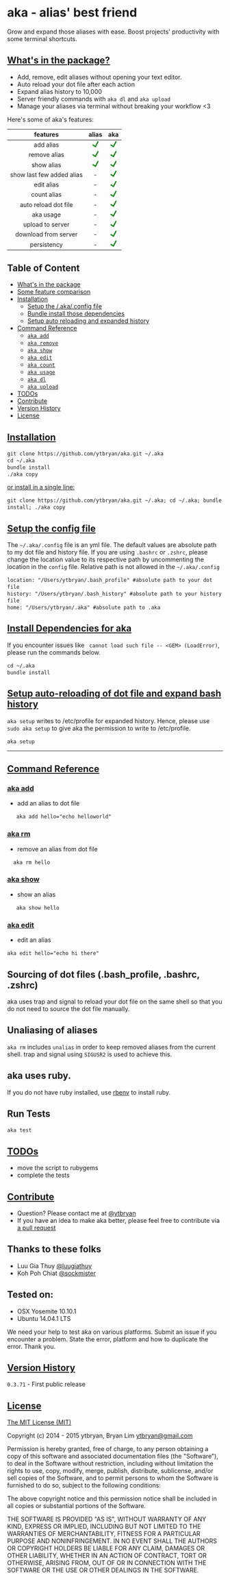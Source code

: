 # aka - alias' best friend
Grow and expand those aliases with ease. Boost projects' productivity with some terminal shortcuts.

## [What's in the package?](#what)
- Add, remove, edit aliases without opening your text editor.
- Auto reload your dot file after each action
- Expand alias history to 10,000
- Server friendly commands with `aka dl` and `aka upload`
- Manage your aliases via terminal without breaking your workflow <3

Here's some of aka's features:

| features                  | alias                        | aka                  |
| :-----------------------: |:----------------------------:| :-------------------:|
| add alias                 |  ![Yes](demo/yes.png)        | ![Yes](demo/yes.png) |
| remove alias              |  ![Yes](demo/yes.png)        | ![Yes](demo/yes.png) |
| show alias                |  ![Yes](demo/yes.png)        | ![Yes](demo/yes.png) |
| show last few added alias |  -                           | ![Yes](demo/yes.png) |
| edit alias                |  -                           | ![Yes](demo/yes.png) |
| count alias               |  -                           | ![Yes](demo/yes.png) |
| auto reload dot file      |  -                           | ![Yes](demo/yes.png) |
| aka usage                 |  -                           | ![Yes](demo/yes.png) |
| upload to server          |  -                           | ![Yes](demo/yes.png) |
| download from server      |  -                           | ![Yes](demo/yes.png) |
| persistency               |  -                           | ![Yes](demo/yes.png) |

## Table of Content
* [What's in the package](#what)
* [Some feature comparison](#overview)
* [Installation](#installation)
  * [Setup the /.aka/.config file](#config)
  * [Bundle install those dependencies](#dependency)
  * [Setup auto reloading and expanded history](#setup)
* [Command Reference](#command-reference)
  * [`aka add`](#aka-add)
  * [`aka remove`](#aka-remove)
  * [`aka show`](#aka-show)
  * [`aka edit`](#aka-edit)
  * [`aka count`](#aka-count)
  * [`aka usage`](#aka-usage)
  * [`aka dl`](#aka-download)
  * [`aka upload`](#aka-upload)
* [TODOs](#todos)
* [Contribute](#contribute)
* [Version History](#version-history)
* [License](#license)


## [Installation](#installation)
```
git clone https://github.com/ytbryan/aka.git ~/.aka
cd ~/.aka
bundle install
./aka copy
```
[or install in a single line:](#single-line)
```
git clone https://github.com/ytbryan/aka.git ~/.aka; cd ~/.aka; bundle install; ./aka copy
```

## [Setup the config file](#config)

The `~/.aka/.config` file is an yml file. The default values are absolute path to my dot file and history file. If you are using `.bashrc` or `.zshrc`, please change the location value to its respective path by uncommenting the location in the `config` file. Relative path is not allowed in the `~/.aka/.config`
```
location: "/Users/ytbryan/.bash_profile" #absolute path to your dot file
history: "/Users/ytbryan/.bash_history" #absolute path to your history file
home: "/Users/ytbryan/.aka" #absolute path to .aka
```

## [Install Dependencies for aka](#dependency)

If you encounter issues like ` cannot load such file -- <GEM> (LoadError)`, please run the commands below.

```
cd ~/.aka
bundle install
```

## [Setup auto-reloading of dot file and expand bash history](#setup)

`aka setup` writes to /etc/profile for expanded history. Hence, please use `sudo aka setup` to give aka the permission to write to /etc/profile.

```
aka setup
```

---

## [Command Reference](#command-reference)

### [aka add](#aka-add)
- add an alias to dot file

```
   aka add hello="echo helloworld"
```

### [aka rm](#aka-remove)
- remove an alias from dot file

```
  aka rm hello
```

### [aka show](#aka-show)
- show an alias

```
   aka show hello
```

### [aka edit](#aka-edit)
- edit an alias

```
aka edit hello="echo hi there"

```


## Sourcing of dot files (.bash_profile, .bashrc, .zshrc)
aka uses trap and signal to reload your dot file on the same shell so that you do not need to source the dot file manually.

## Unaliasing of aliases
`aka rm` includes `unalias` in order to keep removed aliases from the current shell. trap and signal using `SIGUSR2` is used to achieve this.

## aka uses ruby.
If you do not have ruby installed, use [rbenv](https://github.com/sstephenson/rbenv) to install ruby.

## Run Tests

```
aka test
```

## [TODOs](#todos)
- move the script to rubygems
- complete the tests

## [Contribute](#contribute)
- Question? Please contact me at [@ytbryan](http://twitter.com/ytbryan)
- If you have an idea to make aka better, please feel free to contribute via [a pull request](https://github.com/ytbryan/aka/compare)

## Thanks to these folks
- Luu Gia Thuy [@luugiathuy](http://www.github.com/luugiathuy)
- Koh Poh Chiat [@sockmister](https://www.github.com/sockmister)

## Tested on:
- OSX Yosemite 10.10.1
- Ubuntu 14.04.1 LTS

We need your help to test aka on various platforms. Submit an issue if you encounter a problem. State the error, platform and how to duplicate the error. Thank you.

## [Version History](#version-history)

`0.3.71` - First public release


## [License](#license)
[The MIT License (MIT)](http://www.opensource.org/licenses/MIT)

Copyright (c) 2014 - 2015 ytbryan, Bryan Lim <ytbryan@gmail.com>

Permission is hereby granted, free of charge, to any person obtaining a copy
of this software and associated documentation files (the "Software"), to deal
in the Software without restriction, including without limitation the rights
to use, copy, modify, merge, publish, distribute, sublicense, and/or sell
copies of the Software, and to permit persons to whom the Software is
furnished to do so, subject to the following conditions:

The above copyright notice and this permission notice shall be included in all
copies or substantial portions of the Software.

THE SOFTWARE IS PROVIDED "AS IS", WITHOUT WARRANTY OF ANY KIND, EXPRESS OR
IMPLIED, INCLUDING BUT NOT LIMITED TO THE WARRANTIES OF MERCHANTABILITY,
FITNESS FOR A PARTICULAR PURPOSE AND NONINFRINGEMENT. IN NO EVENT SHALL THE
AUTHORS OR COPYRIGHT HOLDERS BE LIABLE FOR ANY CLAIM, DAMAGES OR OTHER
LIABILITY, WHETHER IN AN ACTION OF CONTRACT, TORT OR OTHERWISE, ARISING FROM,
OUT OF OR IN CONNECTION WITH THE SOFTWARE OR THE USE OR OTHER DEALINGS IN THE
SOFTWARE.
